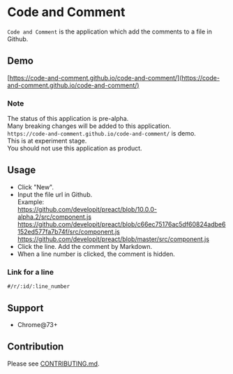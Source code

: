 # Code and Comment

`Code and Comment` is the application which add the comments to a file in Github.

## Demo

[https://code-and-comment.github.io/code-and-comment/](https://code-and-comment.github.io/code-and-comment/)

### Note

The status of this application is pre-alpha.  
Many breaking changes will be added to this application.  
`https://code-and-comment.github.io/code-and-comment/` is demo.  
This is at experiment stage.  
You should not use this application as product.

## Usage

* Click "New". 
* Input the file url in Github.  
Example:  
https://github.com/developit/preact/blob/10.0.0-alpha.2/src/component.js  
https://github.com/developit/preact/blob/c66ec75176ac5df60824adbe6152ed577fa7b74f/src/component.js  
https://github.com/developit/preact/blob/master/src/component.js  
* Click the line. Add the comment by Markdown.  
* When a line number is clicked, the comment is hidden.

### Link for a line

`#/r/:id/:line_number`

## Support

* Chrome@73+

## Contribution

Please see [CONTRIBUTING.md](https://github.com/code-and-comment/code-and-comment/blob/master/CONTRIBUTING.md).
